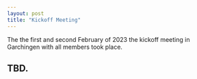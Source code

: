 ```yaml
---
layout: post
title: "Kickoff Meeting"
---
```


The the first and second February of 2023 the kickoff meeting in Garchingen with all members took place.

## TBD.
